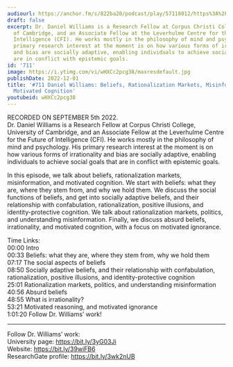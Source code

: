 ```yaml
---
audiourl: https://anchor.fm/s/822ba20/podcast/play/57118012/https%3A%2F%2Fd3ctxlq1ktw2nl.cloudfront.net%2Fstaging%2F2022-8-5%2Fe79ee1b9-8811-61aa-cb17-b558c949b182.m4a
draft: false
excerpt: Dr. Daniel Williams is a Research Fellow at Corpus Christi College, University
  of Cambridge, and an Associate Fellow at the Leverhulme Centre for the Future of
  Intelligence (CFI). He works mostly in the philosophy of mind and psychology. His
  primary research interest at the moment is on how various forms of irrationality
  and bias are socially adaptive, enabling individuals to achieve social goals that
  are in conflict with epistemic goals.
id: '711'
image: https://i.ytimg.com/vi/wHXCc2pcg38/maxresdefault.jpg
publishDate: 2022-12-01
title: '#711 Daniel Williams: Beliefs, Rationalization Markets, Misinformation, and
  Motivated Cognition'
youtubeid: wHXCc2pcg38
---
```

<div class="timelinks">

RECORDED ON SEPTEMBER 5th 2022.  
Dr. Daniel Williams is a Research Fellow at Corpus Christi College, University of Cambridge, and an Associate Fellow at the Leverhulme Centre for the Future of Intelligence (CFI). He works mostly in the philosophy of mind and psychology. His primary research interest at the moment is on how various forms of irrationality and bias are socially adaptive, enabling individuals to achieve social goals that are in conflict with epistemic goals.

In this episode, we talk about beliefs, rationalization markets, misinformation, and motivated cognition. We start with beliefs: what they are, where they stem from, and why we hold them. We discuss the social functions of beliefs, and get into socially adaptive beliefs, and their relationship with confabulation, rationalization, positive illusions, and identity-protective cognition. We talk about rationalization markets, politics, and understanding misinformation. Finally, we discuss absurd beliefs, irrationality, and motivated cognition, with a focus on motivated ignorance. 

Time Links:  
<time>00:00</time> Intro  
<time>00:33</time> Beliefs: what they are, where they stem from, why we hold them  
<time>07:17</time> The social aspects of beliefs  
<time>08:50</time> Socially adaptive beliefs, and their relationship with confabulation, rationalization, positive illusions, and identity-protective cognition  
<time>25:01</time> Rationalization markets, politics, and understanding misinformation  
<time>40:56</time> Absurd beliefs  
<time>48:55</time> What is irrationality?  
<time>53:21</time> Motivated reasoning, and motivated ignorance  
<time>1:01:20</time> Follow Dr. Williams’ work!

---

Follow Dr. Williams’ work:  
University page: https://bit.ly/3yG03Ji  
Website: https://bit.ly/39wiFB6  
ResearchGate profile: https://bit.ly/3wk2nUB
</div>

